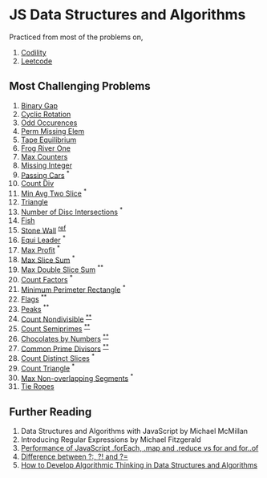 # JS Data Structures and Algorithms

Practiced from most of the problems on,

1. [Codility](https://app.codility.com/programmers/)
2. [Leetcode](https://leetcode.com/)

## Most Challenging Problems

1. [Binary Gap](./codility/iterations/binary-gap.js)
2. [Cyclic Rotation](./codility/arrays/rotate.js)
3. [Odd Occurences](./codility/arrays/pairs.js)
4. [Perm Missing Elem](./codility/time-complexity/missing.js)
5. [Tape Equilibrium](./codility/time-complexity/tape.js)
6. [Frog River One](./codility/counting/frog.js)
7. [Max Counters](./codility/counting/permutation.js)
8. [Missing Integer](./codility/counting/missing.js)
9. [Passing Cars](./codility/prefix-sums/passingcars.js) <sup>*</sup>
10. [Count Div](./codility/prefix-sums/countdiv.js)
11. [Min Avg Two Slice](./codility/prefix-sums/genomic.js) <sup>*</sup>
12. [Triangle](./codility/sorting/triangluar.js)
13. [Number of Disc Intersections](./codility/sorting/disc.js) <sup>*</sup>
14. [Fish](./codility/stacks-queues/fish.js)
15. [Stone Wall](./codility/stacks-queues/stone-wall.js) <sup><a href="http://straightdeveloper.com/how-to-get-100-score-on-the-stonewall-exercise-on-codility/">ref</a></sup>
16. [Equi Leader](./codility/leader/equi.js) <sup>*</sup>
17. [Max Profit](./codility/maximum-slice/profit.js) <sup>*</sup>
18. [Max Slice Sum](./codility/maximum-slice/num.js) <sup>*</sup>
19. [Max Double Slice Sum](./codility/maximum-slice/sum.js) <sup>**</sup>
20. [Count Factors](./codility/prime/factor.js) <sup>*</sup>
21. [Minimum Perimeter Rectangle](./codility/prime/perimeter.js) <sup>*</sup>
22. [Flags](./codility/prime/flags.js) <sup>**</sup>
23. [Peaks](./codility/prime/peak.js) <sup>**</sup>
24. [Count Nondivisible](./codility/sieve/non-divisible.js) <sup><a href="https://en.wikipedia.org/wiki/Sieve_of_Eratosthenes">**</a></sup>
25. [Count Semiprimes](./codility/sieve/semi-primes.js) <sup><a href="https://en.wikipedia.org/wiki/Sieve_of_Eratosthenes">**</a></sup>
26. [Chocolates by Numbers](./codility/euclidean/chocolates.js) <sup><a href="https://en.wikipedia.org/wiki/Euclidean_algorithm">**</a></sup>
27. [Common Prime Divisors](./codility/euclidean/prime-divisors.js) <sup><a href="https://en.wikipedia.org/wiki/Euclidean_algorithm">**</a></sup>
28. [Count Distinct Slices](./codility/caterpillar/slices.js) <sup>*</sup>
29. [Count Triangle](./codility/caterpillar/triangle.js) <sup>*</sup>
30. [Max Non-overlapping Segments](./codility/greedy/segments.js) <sup>*</sup>
31. [Tie Ropes](./codility/greedy/ropes.js)


## Further Reading

1. Data Structures and Algorithms with JavaScript by Michael McMillan
2. Introducing Regular Expressions by Michael Fitzgerald
3. [Performance of JavaScript .forEach, .map and .reduce vs for and for..of](https://leanylabs.com/blog/js-forEach-map-reduce-vs-for-for_of/)
4. [Difference between ?:, ?! and ?=](https://stackoverflow.com/questions/10804732/difference-between-and)
5. [How to Develop Algorithmic Thinking in Data Structures and Algorithms](https://www.enjoyalgorithms.com/blog/how-to-develop-algorithmic-thinking-in-data-structure-and-algorithms)